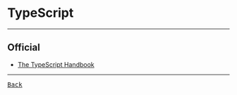 # TypeScript

---

## Official

- [The TypeScript Handbook](https://www.typescriptlang.org/docs/handbook/intro.html)

---

[<kbd> Back </kbd>](./readme.md)
